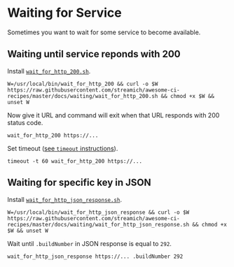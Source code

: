 # Waiting for Service

Sometimes you want to wait for some service to become available.


## Waiting until service reponds with 200

Install [`wait_for_http_200.sh`](wait_for_http_200.sh).

```shell
W=/usr/local/bin/wait_for_http_200 && curl -o $W https://raw.githubusercontent.com/streamich/awesome-ci-recipes/master/docs/waiting/wait_for_http_200.sh && chmod +x $W && unset W
```

Now give it URL and command will exit when that URL responds with 200 status code.

```shell
wait_for_http_200 https://...
```

Set timeout ([see `timeout` instructions](../timeout)).

```shell
timeout -t 60 wait_for_http_200 https://...
```


## Waiting for specific key in JSON

Install [`wait_for_http_json_response.sh`](wait_for_http_json_response.sh).

```shell
W=/usr/local/bin/wait_for_http_json_response && curl -o $W https://raw.githubusercontent.com/streamich/awesome-ci-recipes/master/docs/waiting/wait_for_http_json_response.sh && chmod +x $W && unset W
```

Wait until `.buildNumber` in JSON response is equal to `292`.

```shell
wait_for_http_json_response https://... .buildNumber 292
```
